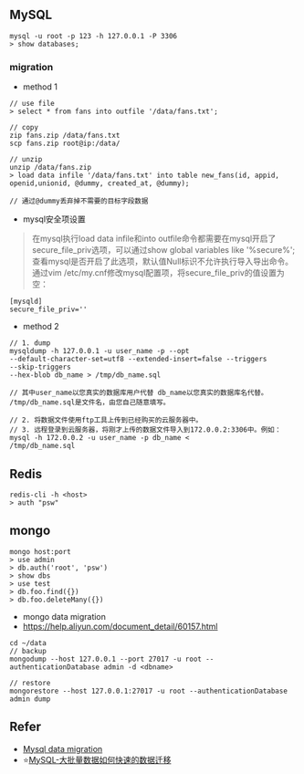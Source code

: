 
## MySQL

```
mysql -u root -p 123 -h 127.0.0.1 -P 3306
> show databases;
```

###  migration

* method 1

```
// use file
> select * from fans into outfile '/data/fans.txt';

// copy
zip fans.zip /data/fans.txt
scp fans.zip root@ip:/data/ 

// unzip
unzip /data/fans.zip
> load data infile '/data/fans.txt' into table new_fans(id, appid, openid,unionid, @dummy, created_at, @dummy);

// 通过@dummy丢弃掉不需要的目标字段数据
```

* mysql安全项设置
>  在mysql执行load data infile和into outfile命令都需要在mysql开启了secure_file_priv选项，可以通过show global variables like '%secure%';查看mysql是否开启了此选项，默认值Null标识不允许执行导入导出命令。通过vim /etc/my.cnf修改mysql配置项，将secure_file_priv的值设置为空：

```
[mysqld]
secure_file_priv=''
```

* method 2

```
// 1. dump
mysqldump -h 127.0.0.1 -u user_name -p --opt
--default-character-set=utf8 --extended-insert=false --triggers
--skip-triggers
--hex-blob db_name > /tmp/db_name.sql

// 其中user_name以您真实的数据库用户代替 db_name以您真实的数据库名代替。 /tmp/db_name.sql是文件名，由您自己随意填写。

// 2. 将数据文件使用ftp工具上传到已经购买的云服务器中。
// 3. 远程登录到云服务器，将刚才上传的数据文件导入到172.0.0.2:3306中。例如：
mysql -h 172.0.0.2 -u user_name -p db_name <
/tmp/db_name.sql
```

## Redis

```
redis-cli -h <host>
> auth "psw"
```

## mongo

```
mongo host:port
> use admin
> db.auth('root', 'psw')
> show dbs
> use test
> db.foo.find({})
> db.foo.deleteMany({})
```

* mongo data migration
* https://help.aliyun.com/document_detail/60157.html

```
cd ~/data
// backup
mongodump --host 127.0.0.1 --port 27017 -u root --authenticationDatabase admin -d <dbname>

// restore
mongorestore --host 127.0.0.1:27017 -u root --authenticationDatabase admin dump
```


## Refer

* [Mysql data migration](https://blog.csdn.net/qq_41790443/article/details/80885287)
* :star:[MySQL-大批量数据如何快速的数据迁移](https://blog.csdn.net/qq_26334813/article/details/80503973)